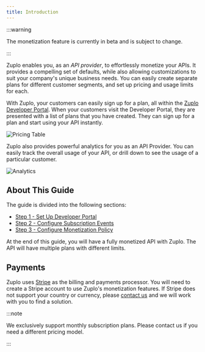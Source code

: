 ```yaml
---
title: Introduction
---
```


:::warning

The monetization feature is currently in beta and is subject to change.

:::

Zuplo enables you, as an _API provider_, to effortlessly monetize your APIs. It
provides a compelling set of defaults, while also allowing customizations to
suit your company's unique business needs. You can easily create separate plans
for different customer segments, and set up pricing and usage limits for each.

With Zuplo, your customers can easily sign up for a plan, all within the
[Zuplo Developer Portal](/docs/articles/developer-portal.md). When your
customers visit the Developer Portal, they are presented with a list of plans
that you have created. They can sign up for a plan and start using your API
instantly.

![Pricing Table](../../public/media/monetization-dev-portal-setup/image.png)

Zuplo also provides powerful analytics for you as an API Provider. You can
easily track the overall usage of your API, or drill down to see the usage of a
particular customer.

![Analytics](https://cdn.zuplo.com/assets/353fb3d5-f019-443b-92d6-a4127814b1f0.png)

## About This Guide

The guide is divided into the following sections:

- [Step 1 - Set Up Developer Portal](/docs/articles/monetization-dev-portal-setup.md)
- [Step 2 - Configure Subscription Events](/docs/articles/monetization-webhook-setup.md)
- [Step 3 - Configure Monetization Policy](/docs/articles/monetization-policy-setup.md)

At the end of this guide, you will have a fully monetized API with Zuplo. The
API will have multiple plans with different limits.

## Payments

Zuplo uses [Stripe](https://stripe.com) as the billing and payments processor.
You will need to create a Stripe account to use Zuplo's monetization features.
If Stripe does not support your country or currency, please
[contact us](https://discord.zuplo.com) and we will work with you to find a
solution.

:::note

We exclusively support monthly subscription plans. Please contact us if you need
a different pricing model.

:::
